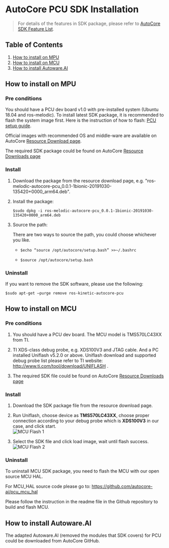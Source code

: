 # AutoCore PCU SDK Installation

> For details of the features in SDK package, please refer to [AutoCore SDK Feature List](docs/Sdk_feature_list.md).

## Table of Contents

1. [How to install on MPU](#how-to-install-on-mpu)  
2. [How to install on MCU](#how-to-install-on-mcu)  
3. [How to install Autoware.AI](#how-to-install-autowareai)  

## How to install on MPU

### Pre conditions
You should have a PCU dev board v1.0 with pre-installed system (Ubuntu 18.04 and ros-melodic). To install latest SDK package, it is recommended to flash the system image first. Here is the instruction of how to flash: [PCU setup guide](Pcu_setup.md#flash-operating-system-images).  

Official images with recommended OS and middle-ware are available on AutoCore [Resource Download page](Resource_download.md#mpu-images).

The required SDK package could be found on AutoCore [Resource Downloads page](Resource_download.md#mpu-sdk)

### Install

1. Download the package from the resource download page, e.g. "ros-melodic-autocore-pcu_0.0.1-1bionic-20191030-135420+0000_arm64.deb".

2. Install the package:

    `$sudo dpkg -i ros-melodic-autocore-pcu_0.0.1-1bionic-20191030-135420+0000_arm64.deb`

3. Source the path:

    There are two ways to source the path, you could choose whichever you like.

    - `$echo “source /opt/autocore/setup.bash” >>~/.bashrc`
    
    - `$source /opt/autocore/setup.bash`

### Uninstall

If you want to remove the SDK software, please use the following:

`$sudo apt-get –purge remove ros-kinetic-autocore-pcu`


## How to install on MCU

### Pre conditions

1. You should have a PCU dev board. The MCU model is TMS570LC43XX from TI.

2. TI XDS-class debug probe, e.g. XDS100V3 and JTAG cable. And a PC installed Uniflash v5.2.0 or above. Uniflash download and supported debug probe list please refer to TI website: http://www.ti.com/tool/download/UNIFLASH .

3. The required SDK file could be found on AutoCore [Resource Downloads page](Resource_download.md#mcu-sdk)

### Install

1. Download the SDK package file from the resource download page.

2. Run Uniflash, choose device as **TMS570LC43XX**, choose proper connection according to your debug probe which is **XDS100V3** in our case, and click start.  
![MCU Flash 1](images/Mcu_flash_1.png)

3. Select the SDK file and click load image, wait until flash success.  
![MCU Flash 2](images/Mcu_flash_2.png)

### Uninstall

To uninstall MCU SDK package, you need to flash the MCU with our open source MCU HAL. 

For MCU_HAL source code please go to: https://github.com/autocore-ai/pcu_mcu_hal

Please follow the instruction in the readme file in the Github repository to build and flash MCU.

## How to install Autoware.AI

The adapted Autoware.AI (removed the modules that SDK covers) for PCU could be downloaded from AutoCore GitHub. 
